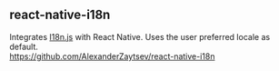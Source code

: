 ## react-native-i18n    
Integrates [I18n.js](https://github.com/fnando/i18n-js) with React Native. Uses the user preferred locale as default.   
https://github.com/AlexanderZaytsev/react-native-i18n   